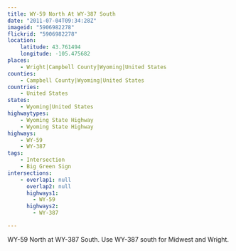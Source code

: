 ```yaml
---
title: WY-59 North At WY-387 South
date: "2011-07-04T09:34:28Z"
imageid: "5906982278"
flickrid: "5906982278"
location:
    latitude: 43.761494
    longitude: -105.475682
places:
    - Wright|Campbell County|Wyoming|United States
counties:
    - Campbell County|Wyoming|United States
countries:
    - United States
states:
    - Wyoming|United States
highwaytypes:
    - Wyoming State Highway
    - Wyoming State Highway
highways:
    - WY-59
    - WY-387
tags:
    - Intersection
    - Big Green Sign
intersections:
    - overlap1: null
      overlap2: null
      highways1:
        - WY-59
      highways2:
        - WY-387

---
```

WY-59 North at WY-387 South.  Use WY-387 south for Midwest and Wright.